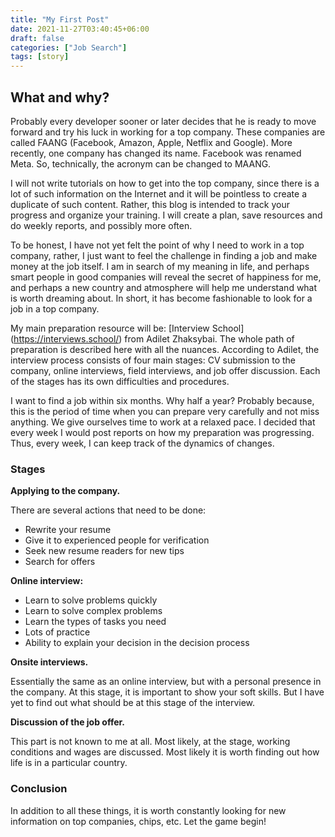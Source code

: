 ```yaml
---
title: "My First Post"
date: 2021-11-27T03:40:45+06:00
draft: false
categories: ["Job Search"]
tags: [story]
---
```


## What and why?

Probably every developer sooner or later decides that he is ready to move forward and try his luck in working for a top company.
These companies are called FAANG (Facebook, Amazon, Apple, Netflix and Google). More recently, one company has changed its name.
Facebook was renamed Meta. So, technically, the acronym can be changed to MAANG.

I will not write tutorials on how to get into the top company, since there is a lot of such information on the Internet and it will be pointless to create a duplicate of such content. Rather, this blog is intended to track your progress and organize your training. I will create a plan, save resources and do weekly reports, and possibly more often.

To be honest, I have not yet felt the point of why I need to work in a top company, rather, I just want to feel the challenge in finding a job and make money at the job itself. I am in search of my meaning in life, and perhaps smart people in good companies will reveal the secret of happiness for me, and perhaps a new country and atmosphere will help me understand what is worth dreaming about. In short, it has become fashionable to look for a job in a top company.

My main preparation resource will be: [Interview School] (https://interviews.school/) from Adilet Zhaksybai. The whole path of preparation is described here with all the nuances. According to Adilet, the interview process consists of four main stages: CV submission to the company, online interviews, field interviews, and job offer discussion. Each of the stages has its own difficulties and procedures.

I want to find a job within six months. Why half a year? Probably because, this is the period of time when you can prepare very carefully and not miss anything. We give ourselves time to work at a relaxed pace. I decided that every week I would post reports on how my preparation was progressing. Thus, every week, I can keep track of the dynamics of changes.

### Stages

**Applying to the company.**

There are several actions that need to be done:

- Rewrite your resume
- Give it to experienced people for verification
- Seek new resume readers for new tips
- Search for offers

**Online interview:**

- Learn to solve problems quickly
- Learn to solve complex problems
- Learn the types of tasks you need
- Lots of practice
- Ability to explain your decision in the decision process

**Onsite interviews.**

Essentially the same as an online interview, but with a personal presence in the company. At this stage, it is important to show your soft skills. But I have yet to find out what should be at this stage of the interview.

**Discussion of the job offer.**

This part is not known to me at all. Most likely, at the stage, working conditions and wages are discussed. Most likely it is worth finding out how life is in a particular country.

### Conclusion

In addition to all these things, it is worth constantly looking for new information on top companies, chips, etc. Let the game begin!
